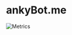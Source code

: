 # ankyBot.me
![Metrics](https://metrics.lecoq.io/ankyBot?template=classic&config.timezone=Asia%2FCalcutta)
